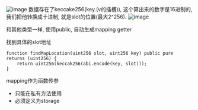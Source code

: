 ![image](https://user-images.githubusercontent.com/1460432/206158045-7a3ce804-5183-4944-91a1-f0d042195447.png)
数据存在了keccake256(key.(v的插槽)), 这个算出来的数字是16进制的, 我们把他转换成十进制, 就是slot的位置(最大2^256).
![image](https://user-images.githubusercontent.com/1460432/206159277-9351bfb3-c956-45ed-b12b-ce62a6c354e3.png)

和其他类型一样, 使用public, 自动生成mapping getter

找到具体的slot地址
```solidity
function findMapLocation(uint256 slot, uint256 key) public pure returns (uint256) {
    return uint256(keccak256(abi.encode(key, slot)));
}
```

mapping作为函数传参
 * 只能在私有方法使用
 * 必须定义为storage
